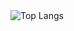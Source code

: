 <img align="center" alt="Top Langs" src="https://github-readme-stats.vercel.app/api/top-langs/?username=acsoto&layout=compact&show_icons=true&hide_border=false" />
